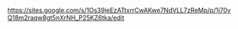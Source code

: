 https://sites.google.com/s/1Os39jeEzATtxrrCwAKwe7NdVLL7zReMp/p/1j70vQ18m2raqw8gt5nXrNH_P25KZ6tka/edit
